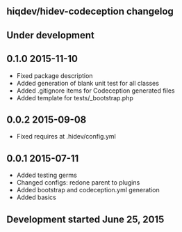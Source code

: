 hiqdev/hidev-codeception changelog
----------------------------------

## Under development


## 0.1.0 2015-11-10

- Fixed package description
- Added generation of blank unit test for all classes
- Added .gitignore items for Codeception generated files
- Added template for tests/_bootstrap.php

## 0.0.2 2015-09-08

- Fixed requires at .hidev/config.yml

## 0.0.1 2015-07-11

- Added testing germs
- Changed configs: redone parent to plugins
- Added bootstrap and codeception.yml generation
- Added basics

## Development started June 25, 2015

